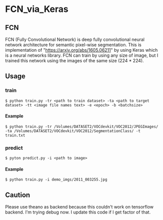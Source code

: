 # FCN_via_Keras

## FCN

FCN (Fully Convolutional Network) is deep fully convolutional neural network architecture for semantic pixel-wise segmentation. This is implementation of "https://arxiv.org/abs/1605.06211" by using Keras which is a neural networks library. FCN can train by using any size of image, but I trained this network using the images of the same size (224 * 224).

## Usage

### train

```
$ python train.py -tr <path to train dataset> -ta <path to target dataset> -tt <image file names text> -e <epoch> -b <batchsize>
```
#### Example
```
$ python train.py -tr /Volumes/DATASET2/VOCdevkit/VOC2012/JPEGImages/ -ta /Volumes/DATASET2/VOCdevkit/VOC2012/SegmentationClass/ -t train.txt
```
### predict
```
$ pyton predict.py -i <path to image>
```
#### Example
```
$ python train.py -i demo_imgs/2011_003255.jpg
```

## Caution

Please use theano as backend  because this couldn't work on tensorflow backend. I'm trying debug now. I update this code if I get factor of that.
